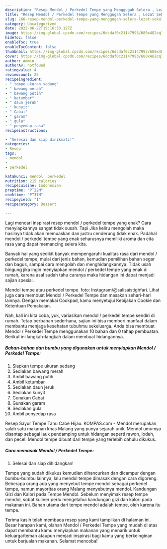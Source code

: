 ```yaml
---
description: "Resep Mendol / Perkedel Tempe yang Menggugah Selera , Lezat Sekali"
title: "Resep Mendol / Perkedel Tempe yang Menggugah Selera , Lezat Sekali"
slug: 266-resep-mendol-perkedel-tempe-yang-menggugah-selera-lezat-sekali
category: Uncategorized
date: 2022-06-22T19:16:53.127Z
image: https://img-global.cpcdn.com/recipes/6dcdaf0c21147993/680x482cq70/mendol-perkedel-tempe-foto-resep-utama.jpg
hideToc: false
enableToc: true
enableTocContent: false
thumbnail: https://img-global.cpcdn.com/recipes/6dcdaf0c21147993/680x482cq70/mendol-perkedel-tempe-foto-resep-utama.jpg
cover: https://img-global.cpcdn.com/recipes/6dcdaf0c21147993/680x482cq70/mendol-perkedel-tempe-foto-resep-utama.jpg
author: Admin
authorAv: notfound
ratingvalue: 4
reviewcount: 25
recipeingredient:
- " tempe ukuran sedang"
- " bawang merah"
- " bawang putih"
- " ketumbar"
- " daun jeruk"
- " kunyit"
- " Cabai"
- " garam"
- " gula"
- " penyedap rasa"
recipeinstructions:

- "Selesai dan siap dinikmati!"
categories:
- Resep
tags:
- mendol
- 
- perkedel

katakunci: mendol  perkedel 
nutrition: 215 calories
recipecuisine: Indonesian
preptime: "PT22M"
cooktime: "PT37M"
recipeyield: "1"
recipecategory: Dessert

---
```



Lagi mencari inspirasi resep mendol / perkedel tempe yang enak? Cara menyiapkannya sangat tidak susah. Tapi Jika keliru mengolah maka hasilnya tidak akan memuaskan dan justru cenderung tidak enak. Padahal mendol / perkedel tempe yang enak seharusnya memiliki aroma dan cita rasa yang dapat memancing selera kita.


Banyak hal yang sedikit banyak mempengaruhi kualitas rasa dari mendol / perkedel tempe, mulai dari jenis bahan, kemudian pemilihan bahan segar dan bagus, sampai cara mengolah dan menghidangkannya. Tidak usah bingung jika ingin menyiapkan mendol / perkedel tempe yang enak di rumah, karena asal sudah tahu caranya maka hidangan ini dapat menjadi sajian spesial.

Mendol tempe atau perkedel tempe. foto: Instagram/@salisaistighfari. Lihat juga cara membuat Mendol / Perkedel Tempe dan masakan sehari-hari lainnya. Dengan memakai Cookpad, kamu menyetujui Kebijakan Cookie dan Ketentuan Pemakaian.


Nah, kali ini kita coba, yuk, variasikan mendol / perkedel tempe sendiri di rumah. Tetap berbahan sederhana, sajian ini bisa memberi manfaat dalam membantu menjaga kesehatan tubuhmu sekeluarga. Anda bisa membuat Mendol / Perkedel Tempe menggunakan 10 bahan dan 0 tahap pembuatan. Berikut ini langkah-langkah dalam membuat hidangannya.

<!--inarticleads1-->

##### Bahan-bahan dan bumbu yang digunakan untuk menyiapkan Mendol / Perkedel Tempe:

1. Siapkan  tempe ukuran sedang
1. Sediakan  bawang merah
1. Ambil  bawang putih
1. Ambil  ketumbar
1. Sediakan  daun jeruk
1. Sediakan  kunyit
1. Gunakan  Cabai
1. Gunakan  garam
1. Sediakan  gula
1. Ambil  penyedap rasa


Resep Sayur Tempe Tahu Cabe Hijau. KOMPAS.com - Mendol merupakan salah satu makanan khas Malang yang punya sejarah unik. Mendol umumya disantap sebagai lauk pendamping untuk hidangan seperti rawon, lodeh, dan pecel. Mendol tempe dibuat dari tempe yang terlebih dahulu dikukus. 

<!--inarticleads2-->

##### Cara memasak Mendol / Perkedel Tempe:


1. Selesai dan siap dihidangkan!

Tempe yang sudah dikukus kemudian dihancurkan dan dicampur dengan bumbu-bumbu lainnya, lalu mendol tempe dimasak dengan cara digoreng. Beberapa orang ada yang menyebut tempe mendol sebagai perkedel tempe, namun mayoritas orang Malang menyebutnya mendol. Kandungan Gizi dan Kalori pada Tempe Mendol. Sebelum menyimak resep tempe mendol, sobat kuliner perlu mengetahui kandungan gizi dan kalori pada makanan ini. Bahan utama dari tempe mendol adalah tempe, oleh karena itu tempe. 

Terima kasih telah membaca resep yang kami tampilkan di halaman ini. Besar harapan kami, olahan Mendol / Perkedel Tempe yang mudah di atas dapat membantu kamu menyiapkan makanan yang menarik untuk keluarga/teman ataupun menjadi inspirasi bagi kamu yang berkeinginan untuk berjualan makanan. Selamat mencoba!
